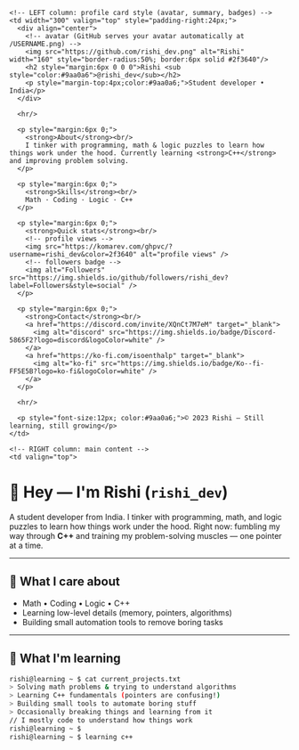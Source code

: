 <!-- README.md for rishi_dev
     Paste into a repo named exactly: rishi_dev
-->

<table>
  <tr>

    <!-- LEFT column: profile card style (avatar, summary, badges) -->
    <td width="300" valign="top" style="padding-right:24px;">
      <div align="center">
        <!-- avatar (GitHub serves your avatar automatically at /USERNAME.png) -->
        <img src="https://github.com/rishi_dev.png" alt="Rishi" width="160" style="border-radius:50%; border:6px solid #2f3640"/>
        <h2 style="margin:6px 0 0 0">Rishi <sub style="color:#9aa0a6">@rishi_dev</sub></h2>
        <p style="margin-top:4px;color:#9aa0a6;">Student developer • India</p>
      </div>

      <hr/>

      <p style="margin:6px 0;">
        <strong>About</strong><br/>
        I tinker with programming, math & logic puzzles to learn how things work under the hood. Currently learning <strong>C++</strong> and improving problem solving.
      </p>

      <p style="margin:6px 0;">
        <strong>Skills</strong><br/>
        Math · Coding · Logic · C++
      </p>

      <p style="margin:6px 0;">
        <strong>Quick stats</strong><br/>
        <!-- profile views -->
        <img src="https://komarev.com/ghpvc/?username=rishi_dev&color=2f3640" alt="profile views" />
        <!-- followers badge -->
        <img alt="Followers" src="https://img.shields.io/github/followers/rishi_dev?label=Followers&style=social" />
      </p>

      <p style="margin:6px 0;">
        <strong>Contact</strong><br/>
        <a href="https://discord.com/invite/XQnCt7M7eM" target="_blank">
          <img alt="discord" src="https://img.shields.io/badge/Discord-5865F2?logo=discord&logoColor=white" />
        </a>
        <a href="https://ko-fi.com/isoenthalp" target="_blank">
          <img alt="ko-fi" src="https://img.shields.io/badge/Ko--fi-FF5E5B?logo=ko-fi&logoColor=white" />
        </a>
      </p>

      <hr/>

      <p style="font-size:12px; color:#9aa0a6;">© 2023 Rishi — Still learning, still growing</p>
    </td>

    <!-- RIGHT column: main content -->
    <td valign="top">

# 👋 Hey — I'm **Rishi** (`rishi_dev`)
A student developer from India. I tinker with programming, math, and logic puzzles to learn how things work under the hood. Right now: fumbling my way through **C++** and training my problem-solving muscles — one pointer at a time.

---

## 🔭 What I care about
- Math • Coding • Logic • C++  
- Learning low-level details (memory, pointers, algorithms)  
- Building small automation tools to remove boring tasks

---

## 🧠 What I'm learning
```bash
rishi@learning ~ $ cat current_projects.txt
> Solving math problems & trying to understand algorithms
> Learning C++ fundamentals (pointers are confusing!)
> Building small tools to automate boring stuff
> Occasionally breaking things and learning from it
// I mostly code to understand how things work
rishi@learning ~ $ 
rishi@learning ~ $ learning c++
